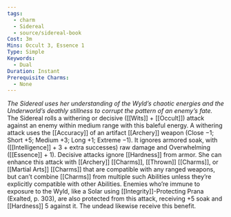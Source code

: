 ```yaml
---
tags:
  - charm
  - Sidereal
  - source/sidereal-book
Cost: 3m
Mins: Occult 3, Essence 1
Type: Simple
Keywords:
  - Dual
Duration: Instant
Prerequisite Charms:
  - None
---
```

*The Sidereal uses her understanding of the Wyld’s chaotic energies and the Underworld’s deathly stillness to corrupt the pattern of an enemy’s fate.*
The Sidereal rolls a withering or decisive ([[Wits]] + [[Occult]]) attack against an enemy within medium range with this baleful energy. A withering attack uses the [[Accuracy]] of an artifact [[Archery]] weapon (Close −1; Short +5; Medium +3; Long +1; Extreme −1). It ignores armored soak, with ([[Intelligence]] + 3 + extra successes) raw damage and Overwhelming ([[Essence]] + 1). Decisive attacks ignore [[Hardness]] from armor. She can enhance this attack with [[Archery]] [[Charms]], [[Thrown]] [[Charms]], or [[Martial Arts]] [[Charms]] that are compatible with any ranged weapons, but can’t combine [[Charms]] from multiple such Abilities unless they’re explicitly compatible with other Abilities. Enemies who’re immune to exposure to the Wyld, like a Solar using [[Integrity]]-Protecting Prana (Exalted, p. 303), are also protected from this attack, receiving +5 soak and [[Hardness]] 5 against it. The undead likewise receive this benefit.